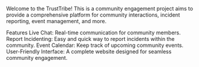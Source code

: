 Welcome to the TrustTribe! This is a community engagement project aims to provide a comprehensive platform for community interactions, incident reporting, event management, and more.

Features
Live Chat: Real-time communication for community members.
Report Incidenting: Easy and quick way to report incidents within the community.
Event Calendar: Keep track of upcoming community events.
User-Friendly Interface: A complete website designed for seamless community engagement.
